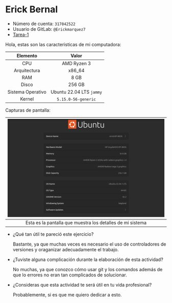 # Erick Bernal

- Número de cuenta: `317042522`
- Usuario de GitLab: `@Erickmarquez7`
- [Tarea-1][liga-tarea-1]

Hola, estas son las caracteristicas de mi computadora:

| Elemento          | Valor
|:-----------------:|:-----:|
| CPU               | AMD Ryzen 3
| Arquitectura      | x86_64
| RAM               | 8 GB
| Disco             | 256 GB
| Sistema Operativo | Ubuntu 22.04 LTS `jammy`
| Kernel            | `5.15.0-56-generic`

Capturas de pantalla:

| ![](img/acerca-de.png)
|:----------------------:|
| Esta es la pantalla que muestra los detalles de mi sistema

[liga-tarea-1]: https://redes-ciencias-unam.gitlab.io/2023-2/tareas-redes/tareas/tarea-1/

- ¿Qué tan útil te pareció este ejercicio?

    Bastante, ya que muchas veces es necesario el uso de controladores de versiones y oraganizar adecuadamente el trabajo.

- ¿Tuviste alguna complicación durante la elaboración de esta actividad?

    No muchas, ya que conozco cómo usar git y los comandos además de que lo errores no eran tan complicados de solucionar.

- ¿Consideras que esta actividad te será útil en tu vida profesional?

    Probablemente, si es que me quiero dedicar a esto.